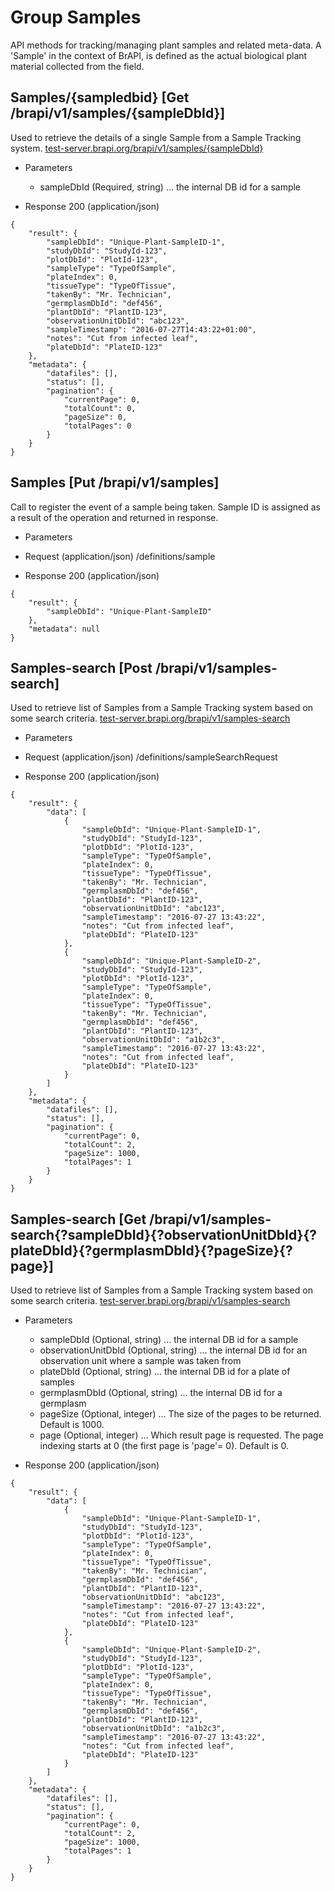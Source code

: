
# Group Samples

API methods for tracking/managing plant samples and related meta-data. A 'Sample' in the context of BrAPI, is defined as the actual biological plant material collected from the field.




## Samples/{sampledbid} [Get /brapi/v1/samples/{sampleDbId}]

 Used to retrieve the details of a single Sample from a Sample Tracking system.
<a href="https://test-server.brapi.org/brapi/v1/samples"> test-server.brapi.org/brapi/v1/samples/{sampleDbId}</a> 

+ Parameters
    + sampleDbId (Required, string) ... the internal DB id for a sample


+ Response 200 (application/json)
```
{
    "result": {
        "sampleDbId": "Unique-Plant-SampleID-1",
        "studyDbId": "StudyId-123",
        "plotDbId": "PlotId-123",
        "sampleType": "TypeOfSample",
        "plateIndex": 0,
        "tissueType": "TypeOfTissue",
        "takenBy": "Mr. Technician",
        "germplasmDbId": "def456",
        "plantDbId": "PlantID-123",
        "observationUnitDbId": "abc123",
        "sampleTimestamp": "2016-07-27T14:43:22+01:00",
        "notes": "Cut from infected leaf",
        "plateDbId": "PlateID-123"
    },
    "metadata": {
        "datafiles": [],
        "status": [],
        "pagination": {
            "currentPage": 0,
            "totalCount": 0,
            "pageSize": 0,
            "totalPages": 0
        }
    }
}
```

## Samples [Put /brapi/v1/samples]

Call to register the event of a sample being taken. Sample ID is assigned as a result of the operation and returned in response.
 

+ Parameters
 
+ Request (application/json)
/definitions/sample

+ Response 200 (application/json)
```
{
    "result": {
        "sampleDbId": "Unique-Plant-SampleID"
    },
    "metadata": null
}
```

## Samples-search [Post /brapi/v1/samples-search]

 Used to retrieve list of Samples from a Sample Tracking system based on some search criteria.
<a href="https://test-server.brapi.org/brapi/v1/samples"> test-server.brapi.org/brapi/v1/samples-search</a> 

+ Parameters
 
+ Request (application/json)
/definitions/sampleSearchRequest

+ Response 200 (application/json)
```
{
    "result": {
        "data": [
            {
                "sampleDbId": "Unique-Plant-SampleID-1",
                "studyDbId": "StudyId-123",
                "plotDbId": "PlotId-123",
                "sampleType": "TypeOfSample",
                "plateIndex": 0,
                "tissueType": "TypeOfTissue",
                "takenBy": "Mr. Technician",
                "germplasmDbId": "def456",
                "plantDbId": "PlantID-123",
                "observationUnitDbId": "abc123",
                "sampleTimestamp": "2016-07-27 13:43:22",
                "notes": "Cut from infected leaf",
                "plateDbId": "PlateID-123"
            },
            {
                "sampleDbId": "Unique-Plant-SampleID-2",
                "studyDbId": "StudyId-123",
                "plotDbId": "PlotId-123",
                "sampleType": "TypeOfSample",
                "plateIndex": 0,
                "tissueType": "TypeOfTissue",
                "takenBy": "Mr. Technician",
                "germplasmDbId": "def456",
                "plantDbId": "PlantID-123",
                "observationUnitDbId": "a1b2c3",
                "sampleTimestamp": "2016-07-27 13:43:22",
                "notes": "Cut from infected leaf",
                "plateDbId": "PlateID-123"
            }
        ]
    },
    "metadata": {
        "datafiles": [],
        "status": [],
        "pagination": {
            "currentPage": 0,
            "totalCount": 2,
            "pageSize": 1000,
            "totalPages": 1
        }
    }
}
```

## Samples-search [Get /brapi/v1/samples-search{?sampleDbId}{?observationUnitDbId}{?plateDbId}{?germplasmDbId}{?pageSize}{?page}]

 Used to retrieve list of Samples from a Sample Tracking system based on some search criteria.
<a href="https://test-server.brapi.org/brapi/v1/samples"> test-server.brapi.org/brapi/v1/samples-search</a> 

+ Parameters
    + sampleDbId (Optional, string) ... the internal DB id for a sample
    + observationUnitDbId (Optional, string) ... the internal DB id for an observation unit where a sample was taken from
    + plateDbId (Optional, string) ... the internal DB id for a plate of samples
    + germplasmDbId (Optional, string) ... the internal DB id for a germplasm
    + pageSize (Optional, integer) ... The size of the pages to be returned. Default is 1000.
    + page (Optional, integer) ... Which result page is requested. The page indexing starts at 0 (the first page is 'page'= 0). Default is 0.


+ Response 200 (application/json)
```
{
    "result": {
        "data": [
            {
                "sampleDbId": "Unique-Plant-SampleID-1",
                "studyDbId": "StudyId-123",
                "plotDbId": "PlotId-123",
                "sampleType": "TypeOfSample",
                "plateIndex": 0,
                "tissueType": "TypeOfTissue",
                "takenBy": "Mr. Technician",
                "germplasmDbId": "def456",
                "plantDbId": "PlantID-123",
                "observationUnitDbId": "abc123",
                "sampleTimestamp": "2016-07-27 13:43:22",
                "notes": "Cut from infected leaf",
                "plateDbId": "PlateID-123"
            },
            {
                "sampleDbId": "Unique-Plant-SampleID-2",
                "studyDbId": "StudyId-123",
                "plotDbId": "PlotId-123",
                "sampleType": "TypeOfSample",
                "plateIndex": 0,
                "tissueType": "TypeOfTissue",
                "takenBy": "Mr. Technician",
                "germplasmDbId": "def456",
                "plantDbId": "PlantID-123",
                "observationUnitDbId": "a1b2c3",
                "sampleTimestamp": "2016-07-27 13:43:22",
                "notes": "Cut from infected leaf",
                "plateDbId": "PlateID-123"
            }
        ]
    },
    "metadata": {
        "datafiles": [],
        "status": [],
        "pagination": {
            "currentPage": 0,
            "totalCount": 2,
            "pageSize": 1000,
            "totalPages": 1
        }
    }
}
```